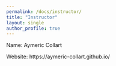 ```yaml
---
permalink: /docs/instructor/
title: "Instructor"
layout: single
author_profile: true
---
```


<p>Name: Aymeric Collart</p>
<p>Website: <a ref="https://aymeric-collart.github.io/" target="_blank">https://aymeric-collart.github.io/</a></p>
